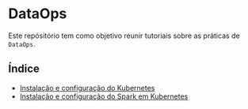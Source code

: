 # DataOps

Este repósitório tem como objetivo reunir tutoriais sobre as práticas de `DataOps`.

## Índice

* [Instalação e configuração do Kubernetes](./install-kubernetes.md)
* [Instalação e configuração do Spark em Kubernetes](./install-spark-kubernetes.md)
